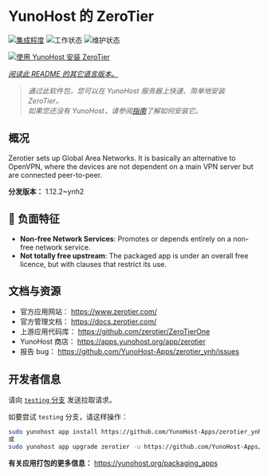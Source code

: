 <!--
注意：此 README 由 <https://github.com/YunoHost/apps/tree/master/tools/readme_generator> 自动生成
请勿手动编辑。
-->

# YunoHost 的 ZeroTier

[![集成程度](https://dash.yunohost.org/integration/zerotier.svg)](https://dash.yunohost.org/appci/app/zerotier) ![工作状态](https://ci-apps.yunohost.org/ci/badges/zerotier.status.svg) ![维护状态](https://ci-apps.yunohost.org/ci/badges/zerotier.maintain.svg)

[![使用 YunoHost 安装 ZeroTier](https://install-app.yunohost.org/install-with-yunohost.svg)](https://install-app.yunohost.org/?app=zerotier)

*[阅读此 README 的其它语言版本。](./ALL_README.md)*

> *通过此软件包，您可以在 YunoHost 服务器上快速、简单地安装 ZeroTier。*  
> *如果您还没有 YunoHost，请参阅[指南](https://yunohost.org/install)了解如何安装它。*

## 概况

Zerotier sets up Global Area Networks.
It is basically an alternative to OpenVPN, where the devices are not dependent on a main VPN server but are connected peer-to-peer.


**分发版本：** 1.12.2~ynh2
## :red_circle: 负面特征

- **Non-free Network Services**: Promotes or depends entirely on a non-free network service.
- **Not totally free upstream**: The packaged app is under an overall free licence, but with clauses that restrict its use.

## 文档与资源

- 官方应用网站： <https://www.zerotier.com/>
- 官方管理文档： <https://docs.zerotier.com/>
- 上游应用代码库： <https://github.com/zerotier/ZeroTierOne>
- YunoHost 商店： <https://apps.yunohost.org/app/zerotier>
- 报告 bug： <https://github.com/YunoHost-Apps/zerotier_ynh/issues>

## 开发者信息

请向 [`testing` 分支](https://github.com/YunoHost-Apps/zerotier_ynh/tree/testing) 发送拉取请求。

如要尝试 `testing` 分支，请这样操作：

```bash
sudo yunohost app install https://github.com/YunoHost-Apps/zerotier_ynh/tree/testing --debug
或
sudo yunohost app upgrade zerotier -u https://github.com/YunoHost-Apps/zerotier_ynh/tree/testing --debug
```

**有关应用打包的更多信息：** <https://yunohost.org/packaging_apps>
